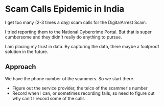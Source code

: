 # Scam Calls Epidemic in India

I get too many (2-3 times a day) scam calls for the DigitalArrest Scam.

I tried reporting them to the National Cybercrime Portal. But that is super cumbersome and they didn't really do anything to pursue.

I am placing my trust in data. By capturing the data, there maybe a foolproof solution in the future.

## Approach

We have the phone number of the scammers. So we start there.

- Figure out the service provider, the telco of the scammer's number
- Record when I can, or sometimes recording fails, so need to figure out why can't I record some of the calls

